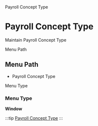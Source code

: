 
Payroll Concept Type
# Payroll Concept Type


Maintain Payroll Concept Type

Menu Path
## Menu Path



- Payroll Concept Type

Menu Type
### Menu Type

**Window**


:::tip
[Payroll Concept Type](functional-guide/window/window-payroll-concept-type.md)
:::